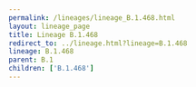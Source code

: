 ```yaml
---
permalink: /lineages/lineage_B.1.468.html
layout: lineage_page
title: Lineage B.1.468
redirect_to: ../lineage.html?lineage=B.1.468
lineage: B.1.468
parent: B.1
children: ['B.1.468']
---
```

